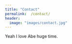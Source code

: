 ```yaml
---
title: "Contact"
permalink:  /contact/
header:
  image: "images/contact.jpg"
---
```


Yeah I love Abe huge time.
